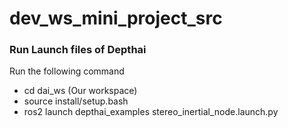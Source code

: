 # dev_ws_mini_project_src


### Run Launch files of Depthai
Run the following command
 - cd dai_ws (Our workspace) 
 - source install/setup.bash 
 - ros2 launch depthai_examples stereo_inertial_node.launch.py

